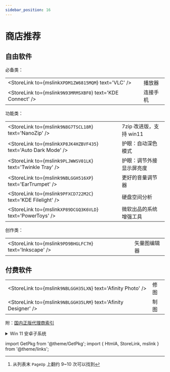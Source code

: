 ```yaml
---
sidebar_position: 16
---
```


# 商店推荐

 <div className="no-table-border no-table-header">

## 自由软件

必备类：

|                                                            |          |
| ---------------------------------------------------------- | -------- |
| <StoreLink to={mslink`XPDM1ZW6815MQM`} text='VLC' />       | 播放器   |
| <StoreLink to={mslink`9N93MRMSXBF0`} text='KDE Connect' /> | 连接手机 |

功能类：

|                                                                 |                          |
| --------------------------------------------------------------- | ------------------------ |
| <StoreLink to={mslink`9N8G7TSCL18R`} text='NanoZip' />          | 7zip 改进版，支持 win11  |
| <StoreLink to={mslink`XP8JK4HZBVF435`} text='Auto Dark Mode' /> | 护眼：自动深色模式       |
| <StoreLink to={mslink`9PLJWWSV01LK`} text='Twinkle Tray' />     | 护眼：调节外接显示屏亮度 |
| <StoreLink to={mslink`9NBLGGH516XP`} text='EarTrumpet' />       | 更好的音量调节器         |
| <StoreLink to={mslink`9PFXCD722M2C`} text='KDE Filelight' />    | 硬盘空间分析             |
| <StoreLink to={mslink`XP89DCGQ3K6VLD`} text='PowerToys' />      | 微软出品的系统增强工具   |

创作类：

|                                                         |              |
| ------------------------------------------------------- | ------------ |
| <StoreLink to={mslink`9PD9BHGLFC7H`} text='Inkscape' /> | 矢量图编辑器 |

## 付费软件

|                                                                 |      |
| --------------------------------------------------------------- | ---- |
| <StoreLink to={mslink`9NBLGGH35LXN`} text='Afinity Photo' />    | 修图 |
| <StoreLink to={mslink`9NBLGGH35LRM`} text='Afinity Designer' /> | 制图 |

</div>

附：[国内正版代理商索引](https://zhuanlan.zhihu.com/p/93284719)

 <details className="rawstyl"><summary>Win 11 安卓子系统</summary>

截至 2022 年，子系统仅在美区可以安装

打开<HtmlA href="ms-settings:regionlanguage">“语言和区域”设置</HtmlA>，
更改“国家或地区”为美国[^1]，
然后 <StoreLink to={mslink`9P3395VX91NR`} text="从应用商店安装" />

[^1]: 从列表末 `PageUp` 上翻约 9\~10 次可以找到

:::note ADB 安装应用

1. 安装 ADB 工具
2. 搜索开始菜单 Android 打开子系统设置
3. 激活“开发人员模式”
4. 运行连接指令：

   adb connect 127.0.0.1:58526

安装指令：`adb install ./*.apk`

:::

</details>

import GetPkg from '@theme/GetPkg';
import { HtmlA, StoreLink, mslink } from '@theme/links';

